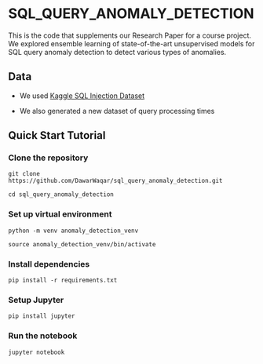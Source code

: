 # SQL_QUERY_ANOMALY_DETECTION

This is the code that supplements our Research Paper for a course project. We explored ensemble
learning of state-of-the-art unsupervised models for SQL query anomaly detection to detect various types of anomalies.

## Data

- We used [Kaggle SQL Injection Dataset](https://www.kaggle.com/datasets/syedsaqlainhussain/sql-injection-dataset)

- We also generated a new dataset of query processing times

## Quick Start Tutorial

### Clone the repository

```
git clone https://github.com/DawarWaqar/sql_query_anomaly_detection.git
```

```
cd sql_query_anomaly_detection
```

### Set up virtual environment

```
python -m venv anomaly_detection_venv
```

```
source anomaly_detection_venv/bin/activate
```

### Install dependencies

```
pip install -r requirements.txt
```

### Setup Jupyter

```
pip install jupyter
```

### Run the notebook

```
jupyter notebook
```
